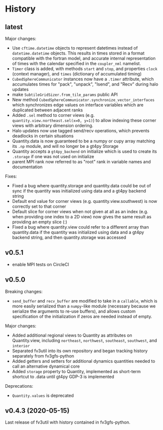 History
=======

latest
------

Major changes:
- Use `cftime.datetime` objects to represent datetimes instead
of `datetime.datetime` objects.  This results in times stored in a format compatible with
the fortran model, and accurate internal representation of times with the calendar specified
in the `coupler_nml` namelist.
- `Timer` class is added, with methods `start` and `stop`, and properties `clock` (context manager), and `times` (dictionary of accumulated timing)
- `CubedSphereCommunicator` instances now have a `.timer` attribute, which accumulates times for "pack", "unpack", "Isend", and "Recv" during halo updates
- make `SubtileGridSizer.from_tile_params` public API
- New method `CubedSphereCommunicator.synchronize_vector_interfaces` which synchronizes edge values on interface variables which are duplicated between adjacent ranks
- Added `.sel` method to corner views (e.g. `quantity.view.northeast.sel(x=0, y=1)`) to allow indexing these corner views with arbitrary dimension ordering.
- Halo updates now use tagged send/recv operations, which prevents deadlocks in certain situations
- Quantity.data is now guaranteed to be a numpy or cupy array matching its `.np` module, and will no longer be a gt4py Storage
- Quantity accepts a `gt4py_backend` on initialize which is used to create its `.storage` if one was not used on initialize
- parent MPI rank now referred to as "root" rank in variable names and documentation

Fixes:
- Fixed a bug where quantity.storage and quantity.data could be out of sync if the quantity was initialized using data and a gt4py backend string
- Default end value for corner views (e.g. quantity.view.southwest) is now correctly set to that corner
- Default slice for corner views when not given at all as an index (e.g. when providing one index to a 2D view) now gives the same result as providing an empty slice (:)
- Fixed a bug where quantity.view could refer to a different array than quantity.data if the quantity was initialized using data and a gt4py backend string, and then quantity.storage was accessed

v0.5.1
------

- enable MPI tests on CircleCI

v0.5.0
------

Breaking changes:
- `send_buffer` and `recv_buffer` are modified to take in a `callable`, which is more easily serialized than a `numpy`-like module (necessary because we serialize the arguments to re-use buffers), and allows custom specification of the initialization if zeros are needed instead of empty.

Major changes:
- Added additional regional views to Quantity as attributes on Quantity.view, including `northeast`, `northwest`, `southeast`, `southwest`, and `interior`
- Separated fv3util into its own repository and began tracking history separately from fv3gfs-python
- Added getters and setters for additional dynamics quantities needed to call an alternative dynamical core
- Added `storage` property to Quantity, implemented as short-term shortcut to .data until gt4py GDP-3 is implemented

Deprecations:
- `Quantity.values` is deprecated

v0.4.3 (2020-05-15)
-------------------

Last release of fv3util with history contained in fv3gfs-python.
